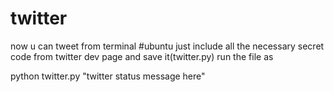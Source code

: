 # twitter
now u can tweet from terminal #ubuntu
just include all the necessary secret code from twitter dev page and save it(twitter.py)
run the file as

python twitter.py "twitter status message here"
